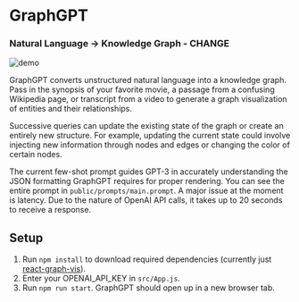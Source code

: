 # GraphGPT
### Natural Language → Knowledge Graph - CHANGE

![demo](demo.gif)

GraphGPT converts unstructured natural language into a knowledge graph. Pass in the synopsis of your favorite movie, a passage from a confusing Wikipedia page, or transcript from a video to generate a graph visualization of entities and their relationships. 

Successive queries can update the existing state of the graph or create an entirely new structure. For example, updating the current state could involve injecting new information through nodes and edges or changing the color of certain nodes.

The current few-shot prompt guides GPT-3 in accurately understanding the JSON formatting GraphGPT requires for proper rendering. You can see the entire prompt in `public/prompts/main.prompt`. A major issue at the moment is latency. Due to the nature of OpenAI API calls, it takes up to 20 seconds to receive a response.

## Setup

1. Run `npm install` to download required dependencies (currently just [react-graph-vis](https://github.com/crubier/react-graph-vis)).
2. Enter your OPENAI_API_KEY in `src/App.js`.
3. Run `npm run start`. GraphGPT should open up in a new browser tab.
